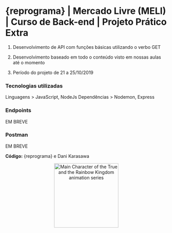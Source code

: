 <h1>{reprograma} | Mercado Livre (MELI) | Curso de Back-end | Projeto Prático Extra</h1>

1. Desenvolvimento de API com funções básicas utilizando o verbo GET

2. Desenvolvimento baseado em todo o conteúdo visto em nossas aulas até o momento 

3. Período do projeto de 21 a 25/10/2019

<h3>Tecnologias utilizadas</h3>
Linguagens > JavaScript, NodeJs
Dependências > Nodemon, Express

<h3>Endpoints</h3>
EM BREVE 

<h3>Postman</h3>
EM BREVE

**Código:** {reprograma} e Dani Karasawa

<p align="center">
  <img src="https://media1.giphy.com/media/xUOwG0NIe4p1prGLKw/source.gif" width="200" title="True" alt="Main Character of the True and the Rainbow Kingdom animation series">
</p>
